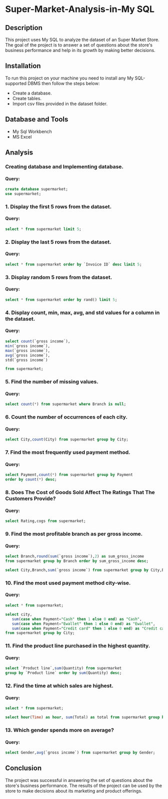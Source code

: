 # Super-Market-Analysis-in-My SQL

## Description
This project uses My SQL to analyze the dataset of an Super Market Store. The goal of the project is to answer a set of questions about the store's business performance and help in its growth by making better decisions.

## Installation
To run this project on your machine you need to install any My SQL-supported DBMS then follow the steps below:

- Create a database.
- Create tables.
- Import csv files provided in the dataset folder.

## Database and Tools
- My Sql Workbench
- MS Excel

## Analysis
### Creating database and Implementing database.
#### **Query:**
````sql
create database supermarket;
use supermarket;
````

### 1. Display the first 5 rows from the dataset.
#### **Query:**
````sql
select * from supermarket limit 5;
````
### 2. Display the last 5 rows from the dataset.
#### **Query:**
````sql
select * from supermarket order by `Invoice ID` desc limit 5;
````

### 3. Display random 5 rows from the dataset.
#### **Query:**
````sql
select * from supermarket order by rand() limit 5;
````

### 4. Display count, min, max, avg, and std values for a column in the dataset.
#### **Query:**
````sql
select count(`gross income`),
min(`gross income`),
max(`gross income`),
avg(`gross income`),
std(`gross income`)

from supermarket;
````

### 5. Find the number of missing values.
#### **Query:**
````sql
select count(*) from supermarket where Branch is null;
````
### 6. Count the number of occurrences of each city.
#### **Query:**
````sql
select City,count(City) from supermarket group by City;
````

### 7. Find the most frequently used payment method.
#### **Query:**
````sql
select Payment,count(*) from supermarket group by Payment 
order by count(*) desc;
````
### 8. Does The Cost of Goods Sold Affect The Ratings That The Customers Provide? 
#### **Query:**
````sql
select Rating,cogs from supermarket;
````
### 9. Find the most profitable branch as per gross income.
#### **Query:**
````sql
select Branch,round(sum(`gross income`),2) as sum_gross_income 
from supermarket group by Branch order by sum_gross_income desc;

select City,Branch,sum(`gross income`) from supermarket group by City,Branch;
````

### 10.  Find the most used payment method city-wise.
#### **Query:**
````sql
select * from supermarket;

select city,
   sum(case when Payment="Cash" then 1 else 0 end) as "Cash",
   sum(case when Payment="Ewallet" then 1 else 0 end) as "Ewallet",
   sum(case when Payment="Credit card" then 1 else 0 end) as "Credit card"
from supermarket group by City;
````
### 11. Find the product line purchased in the highest quantity.
#### **Query:**
````sql
select `Product line`,sum(Quantity) from supermarket
group by `Product line` order by sum(Quantity) desc;
````
### 12. Find the time at which sales are highest.
#### **Query:**
````sql
select * from supermarket;

select hour(Time) as hour, sum(Total) as total from supermarket group by hour order by total desc;
````

### 13. Which gender spends more on average?
#### **Query:**
````sql
select Gender,avg(`gross income`) from supermarket group by Gender;
````


## Conclusion
The project was successful in answering the set of questions about the store's business performance. The results of the project can be used by the store to make decisions about its marketing and product offerings.
